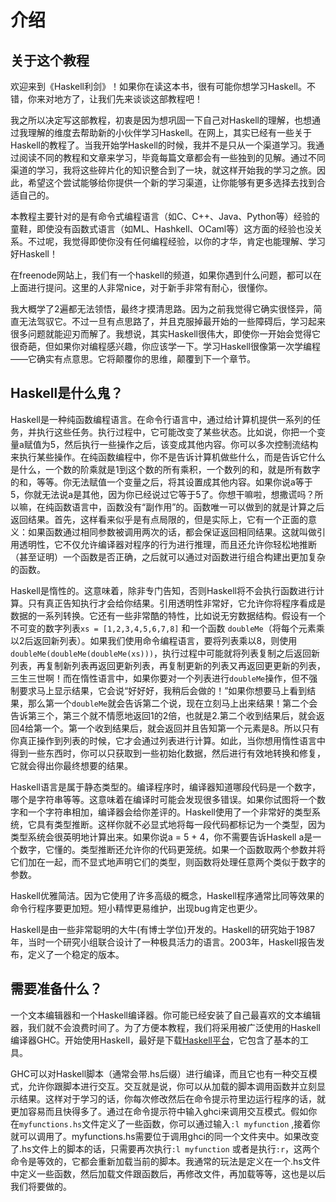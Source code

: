 # 介绍

## 关于这个教程

欢迎来到《Haskell利剑》！如果你在读这本书，很有可能你想学习Haskell。不错，你来对地方了，让我们先来谈谈这部教程吧！

我之所以决定写这部教程，初衷是因为想巩固一下自己对Haskell的理解，也想通过我理解的维度去帮助新的小伙伴学习Haskell。在网上，其实已经有一些关于Haskell的教程了。当我开始学Haskell的时候，我并不是只从一个渠道学习。我通过阅读不同的教程和文章来学习，毕竟每篇文章都会有一些独到的见解。通过不同渠道的学习，我将这些碎片化的知识整合到了一块，就这样开始我的学习之旅。因此，希望这个尝试能够给你提供一个新的学习渠道，让你能够有更多选择去找到合适自己的。

本教程主要针对的是有命令式编程语言（如C、C++、Java、Python等）经验的童鞋，即使没有函数式语言（如ML、Hashkell、OCaml等）这方面的经验也没关系。不过呢，我觉得即使你没有任何编程经验，以你的才华，肯定也能理解、学习好Haskell！

在freenode网站上，我们有一个haskell的频道，如果你遇到什么问题，都可以在上面进行提问。这里的人非常nice，对于新手非常有耐心，很懂你。

我大概学了2遍都无法领悟，最终才摸清思路。因为之前我觉得它确实很怪异，简直无法驾驭它。不过一旦有点思路了，并且克服掉最开始的一些障碍后，学习起来很多问题就能迎刃而解了。我想说，其实Haskell很伟大，即使你一开始会觉得它很奇葩，但如果你对编程感兴趣，你应该学一下。学习Haskell很像第一次学编程——它确实有点意思。它将颠覆你的思维，颠覆到下一个章节。


## Haskell是什么鬼？

Haskell是一种纯函数编程语言。在命令行语言中，通过给计算机提供一系列的任务，并执行这些任务。执行过程中，它可能改变了某些状态。比如说，你把一个变量a赋值为5，然后执行一些操作之后，该变成其他内容。你可以多次控制流结构来执行某些操作。在纯函数编程中，你不是告诉计算机做些什么，而是告诉它什么是什么，一个数的阶乘就是1到这个数的所有乘积，一个数列的和，就是所有数字的和，等等。你无法赋值一个变量之后，将其设置成其他内容。如果你说a等于5，你就无法说a是其他，因为你已经说过它等于5了。你想干嘛啦，想撒谎吗？所以嘛，在纯函数语言中，函数没有“副作用”的。函数唯一可以做到的就是计算之后返回结果。首先，这样看来似乎是有点局限的，但是实际上，它有一个正面的意义：如果函数通过相同参数被调用两次的话，都会保证返回相同结果。这就叫做引用透明性，它不仅允许编译器对程序的行为进行推理，而且还允许你轻松地推断（甚至证明）一个函数是否正确，之后就可以通过对函数进行组合构建出更加复杂的函数。

Haskell是惰性的。这意味着，除非专门告知，否则Haskell将不会执行函数进行计算。只有真正告知执行才会给你结果。引用透明性非常好，它允许你将程序看成是数据的一系列转换。它还有一些非常酷的特性，比如说无穷数据结构。假设有一个不可变的数字列表`xs = [1,2,3,4,5,6,7,8]` 和一个函数 `doubleMe`（将每个元素乘以2后返回新列表）。如果我们使用命令编程语言，要将列表乘以8，则使用`doubleMe(doubleMe(doubleMe(xs)))`，执行过程中可能就将列表复制之后返回新列表，再复制新列表再返回更新列表，再复制更新的列表又再返回更更新的列表，三生三世啊！而在惰性语言中，如果你要对一个列表进行`doubleMe`操作，但不强制要求马上显示结果，它会说“好好好，我稍后会做的！”如果你想要马上看到结果，那么第一个`doubleMe`就会告诉第二个说，现在立刻马上出来结果！第二个会告诉第三个，第三个就不情愿地返回1的2倍，也就是2.第二个收到结果后，就会返回4给第一个。第一个收到结果后，就会返回并且告知第一个元素是8。所以只有你真正操作到列表的时候，它才会通过列表进行计算。如此，当你想用惰性语言中得到一些东西时，你可以只获取到一些初始化数据，然后进行有效地转换和修复，它就会得出你最终想要的结果。

Haskell语言是属于静态类型的。编译程序时，编译器知道哪段代码是一个数字，哪个是字符串等等。这意味着在编译时可能会发现很多错误。如果你试图将一个数字和一个字符串相加，编译器会给你差评的。Haskell使用了一个非常好的类型系统，它具有类型推断。这样你就不必显式地将每一段代码都标记为一个类型，因为类型系统会很英明地计算出来。如果你说a = 5 + 4，你不需要告诉Haskell a是一个数字，它懂的。类型推断还允许你的代码更笼统。如果一个函数取两个参数并将它们加在一起，而不显式地声明它们的类型，则函数将处理任意两个类似于数字的参数。

Haskell优雅简洁。因为它使用了许多高级的概念，Haskell程序通常比同等效果的命令行程序要更加短。短小精悍更易维护，出现bug肯定也更少。

Haskell是由一些非常聪明的大牛(有博士学位)开发的。Haskell的研究始于1987年，当时一个研究小组联合设计了一种极具活力的语言。2003年，Haskell报告发布，定义了一个稳定的版本。

## 需要准备什么？

一个文本编辑器和一个Haskell编译器。你可能已经安装了自己最喜欢的文本编辑器，我们就不会浪费时间了。为了方便本教程，我们将采用被广泛使用的Haskell编译器GHC。开始使用Haskell，最好是下载[Haskell平台](http://hackage.haskell.org/platform/)，它包含了基本的工具。

GHC可以对Haskell脚本（通常会带.hs后缀）进行编译，而且它也有一种交互模式，允许你跟脚本进行交互。交互就是说，你可以从加载的脚本调用函数并立刻显示结果。这样对于学习的话，你每次修改然后在命令提示符里边运行程序的话，就更加容易而且快得多了。通过在命令提示符中输入ghci来调用交互模式。假如你在`myfunctions.hs`文件定义了一些函数，你可以通过输入`:l myfunction` ,接着你就可以调用了。myfunctions.hs需要位于调用ghci的同一个文件夹中。如果改变了.hs文件上的脚本的话，只需要再次执行`:l myfunction` 或者是执行`:r`，这两个命令是等效的，它都会重新加载当前的脚本。我通常的玩法是定义在一个.hs文件中定义一些函数，然后加载文件跟函数后，再修改文件，再加载等等，这也是以后我们将要做的。
